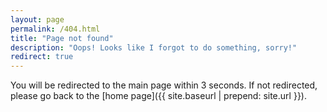 ```yaml
---
layout: page
permalink: /404.html
title: "Page not found"
description: "Oops! Looks like I forgot to do something, sorry!"
redirect: true
---
```


You will be redirected to the main page within 3 seconds. If not redirected, please go back to the [home page]({{ site.baseurl | prepend: site.url }}).
